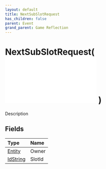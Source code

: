 ```yaml
---
layout: default
title: NextSubSlotRequest
has_children: false
parent: Event
grand_parent: Game Reflection
---
```

# NextSubSlotRequest( ![ EntityEventBase ](/game-reflection/events/entity_event_base.md) )
Description 

## Fields
| Type | Name |
|:-------------|:--------------|
| [Entity](/game-reflection/classes/entity.md) | Owner |
| [IdString](/game-reflection/components/id_string.md) | SlotId |
